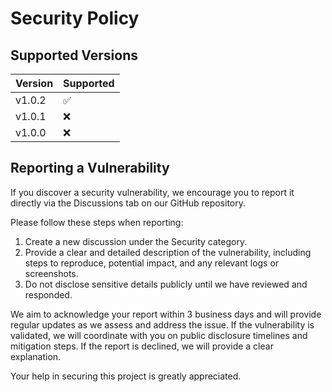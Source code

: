 # Security Policy

## Supported Versions

| Version  | Supported          |
| -------- | ------------------ |
| v1.0.2   | :white_check_mark: |
| v1.0.1   | :x:                |
| v1.0.0   | :x:                |

## Reporting a Vulnerability

If you discover a security vulnerability, we encourage you to report it directly via the Discussions tab on our GitHub repository.

Please follow these steps when reporting:

1. Create a new discussion under the Security category.
2. Provide a clear and detailed description of the vulnerability, including steps to reproduce, potential impact, and any relevant logs or screenshots.
3. Do not disclose sensitive details publicly until we have reviewed and responded.

We aim to acknowledge your report within 3 business days and will provide regular updates as we assess and address the issue. If the vulnerability is validated, we will coordinate with you on public disclosure timelines and mitigation steps. If the report is declined, we will provide a clear explanation.

Your help in securing this project is greatly appreciated.

